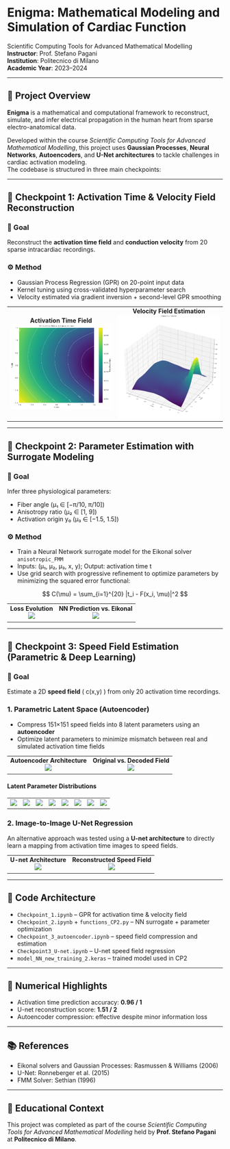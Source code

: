 # Enigma: Mathematical Modeling and Simulation of Cardiac Function

Scientific Computing Tools for Advanced Mathematical Modelling  
**Instructor**: Prof. Stefano Pagani  
**Institution**: Politecnico di Milano  
**Academic Year**: 2023–2024  

---

## 🧠 Project Overview

**Enigma** is a mathematical and computational framework to reconstruct, simulate, and infer electrical propagation in the human heart from sparse electro-anatomical data.  

Developed within the course *Scientific Computing Tools for Advanced Mathematical Modelling*, this project uses **Gaussian Processes**, **Neural Networks**, **Autoencoders**, and **U-Net architectures** to tackle challenges in cardiac activation modeling.  
The codebase is structured in three main checkpoints:

---

## 📍 Checkpoint 1: Activation Time & Velocity Field Reconstruction

### 🎯 Goal  
Reconstruct the **activation time field** and **conduction velocity** from 20 sparse intracardiac recordings.

### ⚙️ Method  
- Gaussian Process Regression (GPR) on 20-point input data  
- Kernel tuning using cross-validated hyperparameter search  
- Velocity estimated via gradient inversion + second-level GPR smoothing

<table>
  <tr>
    <td align="center"><strong>Activation Time Field</strong><br>
      <img src="https://raw.githubusercontent.com/galbiatidavide/MyocardioModel/main/myocardio_images/activation_time_field.png" width="300">
    </td>
    <td align="center"><strong>Velocity Field Estimation</strong><br>
      <img src="https://raw.githubusercontent.com/galbiatidavide/MyocardioModel/main/myocardio_images/velocity_field_estimation.png" width="300">
    </td>
  </tr>
</table>

---

## 📍 Checkpoint 2: Parameter Estimation with Surrogate Modeling

### 🎯 Goal  
Infer three physiological parameters:
- Fiber angle (μ₁ ∈ [−π/10, π/10])
- Anisotropy ratio (μ₂ ∈ [1, 9])
- Activation origin y₀ (μ₃ ∈ [−1.5, 1.5])

### ⚙️ Method  
- Train a Neural Network surrogate model for the Eikonal solver `anisotropic_FMM`
- Inputs: (μ₁, μ₂, μ₃, x, y); Output: activation time t  
- Use grid search with progressive refinement to optimize parameters by minimizing the squared error functional:

$$
C(\mu) = \sum_{i=1}^{20} |t_i - F(x_i, \mu)|^2
$$

<table>
  <tr>
    <td align="center"><strong>Loss Evolution</strong><br>
      <img src="https://raw.githubusercontent.com/galbiatidavide/MyocardioModel/main/miocardio_images/loss_function_evolution.png" width="300">
    </td>
    <td align="center"><strong>NN Prediction vs. Eikonal</strong><br>
      <img src="https://raw.githubusercontent.com/galbiatidavide/MyocardioModel/main/miocardio_images/nn_prediction.png" width="300">
    </td>
  </tr>
</table>

---

## 📍 Checkpoint 3: Speed Field Estimation (Parametric & Deep Learning)

### 🎯 Goal  
Estimate a 2D **speed field** \( c(x,y) \) from only 20 activation time recordings.

### 1. Parametric Latent Space (Autoencoder)

- Compress 151×151 speed fields into 8 latent parameters using an **autoencoder**
- Optimize latent parameters to minimize mismatch between real and simulated activation time fields

<table>
  <tr>
    <td align="center"><strong>Autoencoder Architecture</strong><br>
      <img src="https://raw.githubusercontent.com/galbiatidavide/MyocardioModel/main/miocardio_images/autoencoder_architecture.png" width="300">
    </td>
    <td align="center"><strong>Original vs. Decoded Field</strong><br>
      <img src="https://raw.githubusercontent.com/galbiatidavide/MyocardioModel/main/miocardio_images/speedfield_original.png" width="300">
    </td>
  </tr>
</table>

#### Latent Parameter Distributions

<table>
  <tr>
    <td><img src="https://raw.githubusercontent.com/galbiatidavide/MyocardioModel/main/miocardio_images/param_distribution_1.png" width="150"></td>
    <td><img src="https://raw.githubusercontent.com/galbiatidavide/MyocardioModel/main/miocardio_images/param_distribution_2.png" width="150"></td>
    <td><img src="https://raw.githubusercontent.com/galbiatidavide/MyocardioModel/main/miocardio_images/param_distribution_3.png" width="150"></td>
    <td><img src="https://raw.githubusercontent.com/galbiatidavide/MyocardioModel/main/miocardio_images/param_distribution_4.png" width="150"></td>
    <td><img src="https://raw.githubusercontent.com/galbiatidavide/MyocardioModel/main/miocardio_images/param_distribution_5.png" width="150"></td>
    <td><img src="https://raw.githubusercontent.com/galbiatidavide/MyocardioModel/main/miocardio_images/param_distribution_6.png" width="150"></td>
    <td><img src="https://raw.githubusercontent.com/galbiatidavide/MyocardioModel/main/miocardio_images/param_distribution_7.png" width="150"></td>
    <td><img src="https://raw.githubusercontent.com/galbiatidavide/MyocardioModel/main/miocardio_images/param_distribution_8.png" width="150"></td>
  </tr>
</table>

### 2. Image-to-Image U-Net Regression

An alternative approach was tested using a **U-net architecture** to directly learn a mapping from activation time images to speed fields.

<table>
  <tr>
    <td align="center"><strong>U-net Architecture</strong><br>
      <img src="https://raw.githubusercontent.com/galbiatidavide/MyocardioModel/main/miocardio_images/unet_architecture.png" width="300">
    </td>
    <td align="center"><strong>Reconstructed Speed Field</strong><br>
      <img src="https://raw.githubusercontent.com/galbiatidavide/MyocardioModel/main/miocardio_images/unet_speedfield_predicted.png" width="300">
    </td>
  </tr>
</table>

---

## 🧠 Code Architecture

- `Checkpoint_1.ipynb` – GPR for activation time & velocity field
- `Checkpoint_2.ipynb` + `functions_CP2.py` – NN surrogate + parameter optimization
- `Checkpoint_3_autoencoder.ipynb` – speed field compression and estimation
- `Checkpoint3_U-net.ipynb` – U-net speed field regression
- `model_NN_new_training_2.keras` – trained model used in CP2

---

## 🧪 Numerical Highlights

- Activation time prediction accuracy: **0.96 / 1**
- U-net reconstruction score: **1.51 / 2**
- Autoencoder compression: effective despite minor information loss

---

## 📚 References

- Eikonal solvers and Gaussian Processes: Rasmussen & Williams (2006)  
- U-Net: Ronneberger et al. (2015)  
- FMM Solver: Sethian (1996)

---

## 📌 Educational Context

This project was completed as part of the course *Scientific Computing Tools for Advanced Mathematical Modelling* held by **Prof. Stefano Pagani** at **Politecnico di Milano**.

